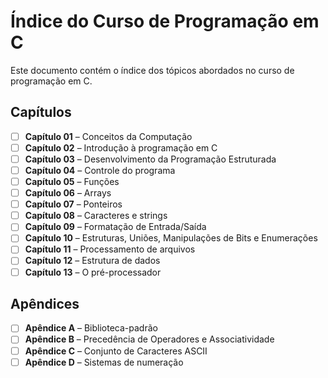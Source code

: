 # Índice do Curso de Programação em C

Este documento contém o índice dos tópicos abordados no curso de programação em C.

## Capítulos

- [ ] **Capítulo 01** – Conceitos da Computação
- [ ] **Capítulo 02** – Introdução à programação em C
- [ ] **Capítulo 03** – Desenvolvimento da Programação Estruturada
- [ ] **Capítulo 04** – Controle do programa
- [ ] **Capítulo 05** – Funções
- [ ] **Capítulo 06** – Arrays
- [ ] **Capítulo 07** – Ponteiros
- [ ] **Capítulo 08** – Caracteres e strings
- [ ] **Capítulo 09** – Formatação de Entrada/Saída
- [ ] **Capítulo 10** – Estruturas, Uniões, Manipulações de Bits e Enumerações
- [ ] **Capítulo 11** – Processamento de arquivos
- [ ] **Capítulo 12** – Estrutura de dados
- [ ] **Capítulo 13** – O pré-processador

## Apêndices

- [ ] **Apêndice A** – Biblioteca-padrão
- [ ] **Apêndice B** – Precedência de Operadores e Associatividade
- [ ] **Apêndice C** – Conjunto de Caracteres ASCII
- [ ] **Apêndice D** – Sistemas de numeração
